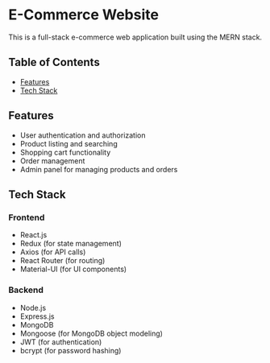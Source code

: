 # E-Commerce Website

This is a full-stack e-commerce web application built using the MERN stack.

## Table of Contents

- [Features](#features)
- [Tech Stack](#tech-stack)


## Features

- User authentication and authorization
- Product listing and searching
- Shopping cart functionality
- Order management
- Admin panel for managing products and orders

## Tech Stack

### Frontend
- React.js
- Redux (for state management)
- Axios (for API calls)
- React Router (for routing)
- Material-UI (for UI components)

### Backend
- Node.js
- Express.js
- MongoDB
- Mongoose (for MongoDB object modeling)
- JWT (for authentication)
- bcrypt (for password hashing)

